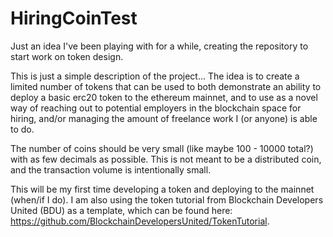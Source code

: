 # HiringCoinTest
Just an idea I've been playing with for a while, creating the repository to start work on token design.

This is just a simple description of the project... The idea is to create a limited number of tokens that can 
be used to both demonstrate an ability to deploy a basic erc20 token to the ethereum mainnet, and to use as a
novel way of reaching out to potential employers in the blockchain space for hiring, and/or managing the 
amount of freelance work I (or anyone) is able to do.

The number of coins should be very small (like maybe 100 - 10000 total?) with as few decimals as possible. This is not meant to be a distributed coin, and the transaction volume is intentionally small.

This will be my first time developing a token and deploying to the mainnet (when/if I do). I am also using the
token tutorial from Blockchain Developers United (BDU) as a template, which can be found here: 
https://github.com/BlockchainDevelopersUnited/TokenTutorial.
